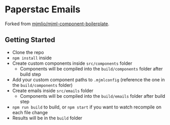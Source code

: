 # Paperstac Emails

Forked from [mjmlio/mjml-component-boilerplate](https://github.com/mjmlio/mjml-component-boilerplate).

## Getting Started

* Clone the repo
* `npm install` inside
* Create custom components inside `src/components` folder
  * Components will be compiled into the `build/components` folder after build step
* Add your custom component paths to `.mjmlconfig` (reference the one in the `build/components` folder)
* Create emails inside `src/emails` folder
  * Components will be compiled into the `build/emails` folder after build step
* `npm run build` to build, or `npm start` if you want to watch recompile on each file change
* Results will be in the `build` folder

